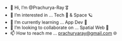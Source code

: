 - 👋 Hi, I’m @Prachurya-Ray :medal_military:
- 👀 I’m interested in ... Tech :rocket: & Space :ringed_planet:
- 🌱 I’m currently learning ... App Dev	:iphone:
- 💞️ I’m looking to collaborate on ... Spatial Web :milky_way: 
- 📫 How to reach me ... prachuryaray@gmail.com :globe_with_meridians:

<!---
Prachurya-Ray/Prachurya-Ray is a ✨ special ✨ repository because its `README.md` (this file) appears on your GitHub profile.
You can click the Preview link to take a look at your changes.
--->
